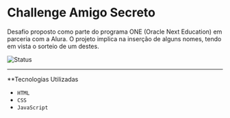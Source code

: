 <h1 allign="center">Challenge Amigo Secreto</h1>
Desafio proposto como parte do programa ONE (Oracle Next Education) em parceria com a Alura. O projeto implica na inserção de alguns nomes, tendo em vista o sorteio de um destes.

![Status](https://img.shields.io/badge/status-concluído-brightgreen)

---

**Tecnologias Utilizadas
- `HTML`
- `CSS`
- `JavaScript`



